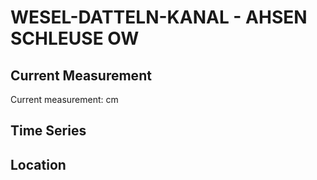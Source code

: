 # WESEL-DATTELN-KANAL - AHSEN SCHLEUSE OW

## Current Measurement

Current measurement: <Value topic="rivers/pegel-online/WDK/AHSEN_SCHLEUSE_OW/measurementValue"/> cm

## Time Series

<TimeSeries topic="rivers/pegel-online/WDK/AHSEN_SCHLEUSE_OW/measurementValue" period="week" />

## Location

<WorldMap>
  <Marker lat="51.68697876100928" lon="7.325448955559613" labelTopic="rivers/pegel-online/WDK/AHSEN_SCHLEUSE_OW" />
</WorldMap>
